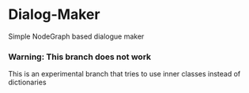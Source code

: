 # Dialog-Maker
Simple NodeGraph based dialogue maker

<h3>Warning: This branch does not work</h3>

This is an experimental branch that tries to use inner classes instead of dictionaries
